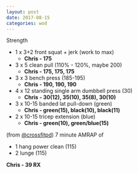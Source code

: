 ```yaml
---
layout: post
date: 2017-08-15
categories: wod
---
```


Strength
- 1 x 3+2 front squat + jerk (work to max)
  - **Chris - <span>175</span>**
- 3 x 5 clean pull (110% - 120%, maybe 200)
  - **Chris - <span>175, 175, 175</span>**
- 3 x 3 bench press (185-195)
  - **Chris - <span>190, 190, 190</span>**
- 4 x 12 standing single arm dumbbell press (30)
  - **Chris - <span>30(12), 35(10), 35(8), 30(10)</span>**
- 3 x 10-15 banded lat pull-down (green)
  - **Chris - <span>green(15), black(10), black(11)</span>**
- 2 x 10-15 tricep extension (blue)
  - **Chris - <span>green(10), green/blue(15)</span>**

(from [@crossfitpd](http://crossfitpd.com)) 7 minute AMRAP of
- 1 hang power clean (115)
- 2 lunge (115)

**Chris - <span>39 RX</span>**
